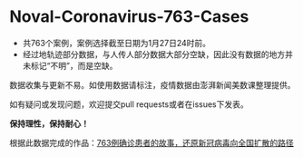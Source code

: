 # Noval-Coronavirus-763-Cases

* 共763个案例，案例选择截至日期为1月27日24时前。
* 经过地轨迹部分数据，与人传人部分数据大部分空缺，因此没有数据的地方并未标记“不明”，而是空缺。

数据收集与更新不易。如使用数据请标注，疫情数据由澎湃新闻美数课整理提供。

如有疑问或发现问题，欢迎提交pull requests或者在issues下发表。

**保持理性，保持耐心！**

根据此数据完成的作品：[763例确诊患者的故事，还原新冠病毒向全国扩散的路径](https://www.thepaper.cn/newsDetail_forward_5719018)
